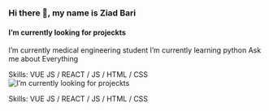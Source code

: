 ### Hi there 👋, my name is Ziad Bari
####  I’m currently looking for projeckts
I’m currently medical engineering student
 I’m currently learning python
Ask me about Everything

Skills: VUE JS / REACT / JS / HTML / CSS
![ I’m currently looking for projeckts](https://nealanalytics.com/wp-content/uploads/2020/05/Solution-2-960x542.jpg)


Skills: VUE JS / REACT / JS / HTML / CSS









